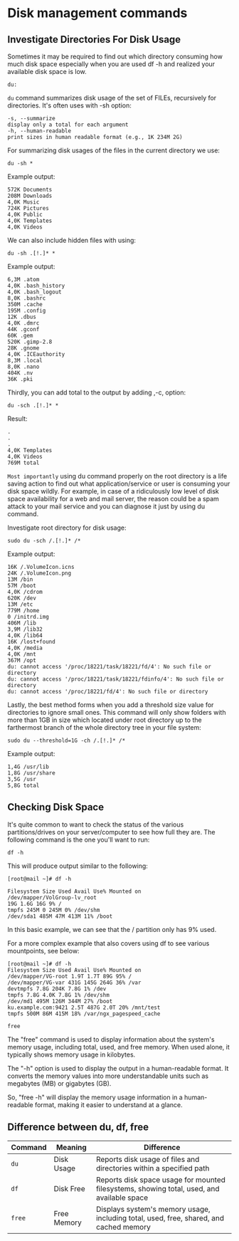 # Disk management commands

## Investigate Directories For Disk Usage

Sometimes it may be required to find out which directory consuming how much disk space especially when you are
used df -h and realized your available disk space is low.

`du:`

`du` command summarizes disk usage of the set of FILEs, recursively for directories.
It's often uses with -sh option:

```
-s, --summarize
display only a total for each argument
-h, --human-readable
print sizes in human readable format (e.g., 1K 234M 2G)

```

For summarizing disk usages of the files in the current directory we use:

`du -sh *`

Example output:

```
572K Documents
208M Downloads
4,0K Music
724K Pictures
4,0K Public
4,0K Templates
4,0K Videos
```

We can also include hidden files with using:

`du -sh .[!.]* *`

Example output:

```
6,3M .atom
4,0K .bash_history
4,0K .bash_logout
8,0K .bashrc
350M .cache
195M .config
12K .dbus
4,0K .dmrc
44K .gconf
60K .gem
520K .gimp-2.8
28K .gnome
4,0K .ICEauthority
8,3M .local
8,0K .nano
404K .nv
36K .pki
```

Thirdly, you can add total to the output by adding ,-c, option:

`du -sch .[!.]* *`

Result:

```
.
.
.
4,0K Templates
4,0K Videos
769M total
```

`Most importantly` using du command properly on the root directory is a life saving action to find out what
application/service or user is consuming your disk space wildly. For example, in case of a ridiculously low level of
disk space availability for a web and mail server, the reason could be a spam attack to your mail service and you
can diagnose it just by using du command.

Investigate root directory for disk usage:

`sudo du -sch /.[!.]* /*`

Example output:

```
16K /.VolumeIcon.icns
24K /.VolumeIcon.png
13M /bin
57M /boot
4,0K /cdrom
620K /dev
13M /etc
779M /home
0 /initrd.img
406M /lib
3,9M /lib32
4,0K /lib64
16K /lost+found
4,0K /media
4,0K /mnt
367M /opt
du: cannot access '/proc/18221/task/18221/fd/4': No such file or directory
du: cannot access '/proc/18221/task/18221/fdinfo/4': No such file or directory
du: cannot access '/proc/18221/fd/4': No such file or directory
```

Lastly, the best method forms when you add a threshold size value for directories to ignore small ones. This
command will only show folders with more than 1GB in size which located under root directory up to the
farthermost branch of the whole directory tree in your file system:

`sudo du --threshold=1G -ch /.[!.]* /*`

Example output:

```
1,4G /usr/lib
1,8G /usr/share
3,5G /usr
5,8G total
```

## Checking Disk Space

It's quite common to want to check the status of the various partitions/drives on your server/computer to see how
full they are. The following command is the one you'll want to run:

`df -h`

This will produce output similar to the following:

```
[root@mail ~]# df -h

Filesystem Size Used Avail Use% Mounted on
/dev/mapper/VolGroup-lv_root
19G 1.6G 16G 9% /
tmpfs 245M 0 245M 0% /dev/shm
/dev/sda1 485M 47M 413M 11% /boot

```

In this basic example, we can see that the / partition only has 9% used.

For a more complex example that also covers using df to see various mountpoints, see below:

```
[root@mail ~]# df -h
Filesystem Size Used Avail Use% Mounted on
/dev/mapper/VG-root 1.9T 1.7T 89G 95% /
/dev/mapper/VG-var 431G 145G 264G 36% /var
devtmpfs 7.8G 204K 7.8G 1% /dev
tmpfs 7.8G 4.0K 7.8G 1% /dev/shm
/dev/md1 495M 126M 344M 27% /boot
ku.example.com:9421 2.5T 487G 2.0T 20% /mnt/test
tmpfs 500M 86M 415M 18% /var/ngx_pagespeed_cache
```
`free`

The "free" command is used to display information about the system's memory usage, including total, used, and free memory. When used alone, it typically shows memory usage in kilobytes.

The "-h" option is used to display the output in a human-readable format. It converts the memory values into more understandable units such as megabytes (MB) or gigabytes (GB).

So, "free -h" will display the memory usage information in a human-readable format, making it easier to understand at a glance.

## Difference between du, df, free

| Command  | Meaning                                                   | Difference                                     |
|----------|-----------------------------------------------------------|------------------------------------------------|
| `du`     | Disk Usage                                                | Reports disk usage of files and directories within a specified path |
| `df`     | Disk Free                                                 | Reports disk space usage for mounted filesystems, showing total, used, and available space |
| `free`   | Free Memory                                               | Displays system's memory usage, including total, used, free, shared, and cached memory |
